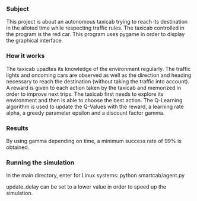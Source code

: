 ### Subject
This project is about an autonomous taxicab trying to reach its destination in the alloted time while respecting traffic rules. The taxicab controlled in the program is the red car. This program uses pygame in order to display the graphical interface.

### How it works
The taxicab upadtes its knowledge of the environment regularly. The traffic lights and oncoming cars are observed as well as the direction and heading necessary to reach the destination (without taking the traffic into account). A reward is given to each action taken by the taxicab and memorized in order to improve next trips. The taxicab first needs to explore its environment and then is able to choose the best action. The Q-Learning algorithm is used to update the Q-Values with the reward, a learning rate alpha, a greedy parameter epsilon and a discount factor gamma.

### Results
By using gamma depending on time, a minimum success rate of 99% is obtained. 

### Running the simulation
In the main directory, enter for Linux systems:
python smartcab/agent.py

update_delay can be set to a lower value in order to speed up the simulation.


